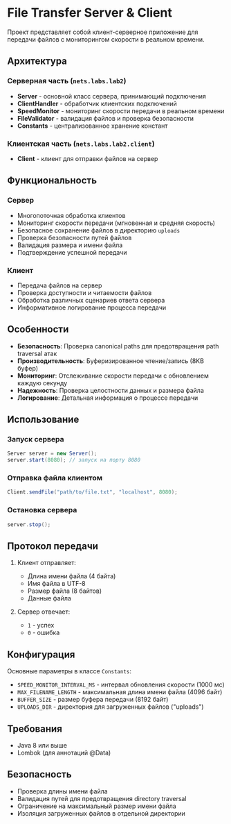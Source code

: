 # File Transfer Server & Client

Проект представляет собой клиент-серверное приложение для передачи файлов с мониторингом скорости в реальном времени.

## Архитектура

### Серверная часть (`nets.labs.lab2`)
- **Server** - основной класс сервера, принимающий подключения
- **ClientHandler** - обработчик клиентских подключений
- **SpeedMonitor** - мониторинг скорости передачи в реальном времени
- **FileValidator** - валидация файлов и проверка безопасности
- **Constants** - централизованное хранение констант

### Клиентская часть (`nets.labs.lab2.client`)
- **Client** - клиент для отправки файлов на сервер

## Функциональность

### Сервер
- Многопоточная обработка клиентов
- Мониторинг скорости передачи (мгновенная и средняя скорость)
- Безопасное сохранение файлов в директорию `uploads`
- Проверка безопасности путей файлов
- Валидация размера и имени файла
- Подтверждение успешной передачи

### Клиент
- Передача файлов на сервер
- Проверка доступности и читаемости файлов
- Обработка различных сценариев ответа сервера
- Информативное логирование процесса передачи

## Особенности

- **Безопасность**: Проверка canonical paths для предотвращения path traversal атак
- **Производительность**: Буферизированное чтение/запись (8KB буфер)
- **Мониторинг**: Отслеживание скорости передачи с обновлением каждую секунду
- **Надежность**: Проверка целостности данных и размера файла
- **Логирование**: Детальная информация о процессе передачи

## Использование

### Запуск сервера
```java
Server server = new Server();
server.start(8080); // запуск на порту 8080
```

### Отправка файла клиентом
```java
Client.sendFile("path/to/file.txt", "localhost", 8080);
```

### Остановка сервера
```java
server.stop();
```

## Протокол передачи

1. Клиент отправляет:
   - Длина имени файла (4 байта)
   - Имя файла в UTF-8
   - Размер файла (8 байтов)
   - Данные файла

2. Сервер отвечает:
   - `1` - успех
   - `0` - ошибка

## Конфигурация

Основные параметры в классе `Constants`:
- `SPEED_MONITOR_INTERVAL_MS` - интервал обновления скорости (1000 мс)
- `MAX_FILENAME_LENGTH` - максимальная длина имени файла (4096 байт)
- `BUFFER_SIZE` - размер буфера передачи (8192 байт)
- `UPLOADS_DIR` - директория для загруженных файлов ("uploads")

## Требования

- Java 8 или выше
- Lombok (для аннотаций @Data)

## Безопасность

- Проверка длины имени файла
- Валидация путей для предотвращения directory traversal
- Ограничение на максимальный размер имени файла
- Изоляция загруженных файлов в отдельной директории